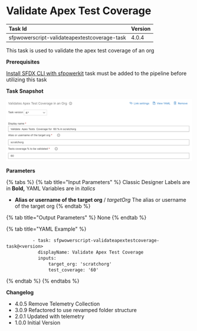 # Validate Apex Test Coverage

| Task Id | Version |
| :--- | :--- |
| sfpwowerscript-validateapextestcoverage-task | 4.0.4 |

This task is used to validate the apex test coverage of an org

**Prerequisites**

[Install SFDX CLI with sfpowerkit](../utility-tasks/install-sfdx-cli-with-sfpowerkit.md)  task must be added to the pipeline before utilizing this task

**Task Snapshot**

![](../../../.gitbook/assets/validate-apex-test-coverage.png)

**Parameters**

{% tabs %}
{% tab title="Input Parameters" %}
Classic Designer Labels are in **Bold,**  YAML Variables are in _italics_

* **Alias or username of the target org** / _targetOrg_ The alias or username of the target org
{% endtab %}

{% tab title="Output Parameters" %}
None
{% endtab %}

{% tab title="YAML Example" %}
```text
          - task: sfpwowerscript-validateapextestcoverage-task@<version>
            displayName: Validate Apex Test Coverage
            inputs:
                target_org: 'scratchorg'
                test_coverage: '60'
```
{% endtab %}
{% endtabs %}



**Changelog**

* 4.0.5  Remove Telemetry Collection
* 3.0.9 Refactored to use revamped folder structure
* 2.0.1 Updated with telemetry
* 1.0.0 Initial Version

